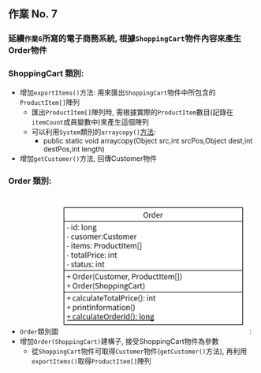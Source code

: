 ## 作業 No. 7

### 延續`作業6`所寫的電子商務系統, 根據`ShoppingCart`物件內容來產生Order物件
### ShoppingCart 類別:
   - 增加`exportItems()`方法: 用來匯出`ShoppingCart`物件中所包含的`ProductItem[]`陣列
       - 匯出`ProductItem[]`陣列時, 需根據實際的`ProductItem`數目(記錄在`itemCount`成員變數中)來產生這個陣列
       - 可以利用`System`類別的`arraycopy()`[方法](https://docs.oracle.com/javase/7/docs/api/java/lang/System.html#method_summary):
           - public static void arraycopy(Object src,int srcPos,Object dest,int destPos,int length)
   - 增加`getCustomer()`方法, 回傳Customer物件
### Order 類別:
   - `Order`類別圖![類別圖](orderClassDiagram.png):
   - 增加`Order(ShoppingCart)`建構子, 接受ShoppingCart物件為參數
       - 從`ShoppingCart`物件可取得`Customer`物件(`getCustomer()`方法), 再利用`exportItems()`取得`ProductItem[]`陣列
